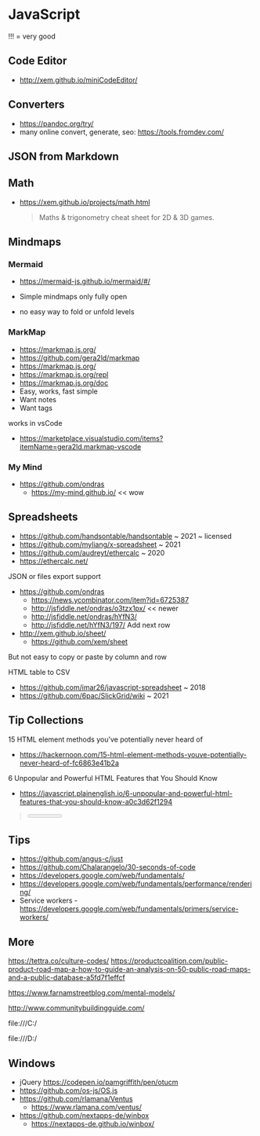 # JavaScript

!!! = very good



## Code Editor

* http://xem.github.io/miniCodeEditor/


## Converters

* https://pandoc.org/try/
* many online convert, generate, seo: https://tools.fromdev.com/

## JSON from Markdown
## Math

* https://xem.github.io/projects/math.html
	> Maths & trigonometry cheat sheet for 2D & 3D games.


## Mindmaps

### Mermaid

* https://mermaid-js.github.io/mermaid/#/

* Simple mindmaps only fully open
* no easy way to fold or unfold levels


### MarkMap

* https://markmap.js.org/
* https://github.com/gera2ld/markmap
* https://markmap.js.org/
* https://markmap.js.org/repl
* https://markmap.js.org/doc
* Easy, works, fast simple
* Want notes
* Want tags

works in vsCode

* https://marketplace.visualstudio.com/items?itemName=gera2ld.markmap-vscode


### My Mind

* https://github.com/ondras
	* https://my-mind.github.io/ << wow


## Spreadsheets

* https://github.com/handsontable/handsontable ~ 2021 ~ licensed
* https://github.com/myliang/x-spreadsheet ~ 2021
* https://github.com/audreyt/ethercalc ~ 2020
* https://ethercalc.net/

JSON or files export support

* https://github.com/ondras
	* https://news.ycombinator.com/item?id=6725387
	* http://jsfiddle.net/ondras/o3tzx1px/ << newer
	* http://jsfiddle.net/ondras/hYfN3/
	* http://jsfiddle.net/hYfN3/197/ Add next row
* http://xem.github.io/sheet/
	* https://github.com/xem/sheet

But not easy to copy or paste by column and row

HTML table to CSV

* https://github.com/imar26/javascript-spreadsheet ~ 2018
* https://github.com/6pac/SlickGrid/wiki ~ 2021


## Tip Collections

15 HTML element methods you’ve potentially never heard of
* https://hackernoon.com/15-html-element-methods-youve-potentially-never-heard-of-fc6863e41b2a

6 Unpopular and Powerful HTML Features that You Should Know
* https://javascript.plainenglish.io/6-unpopular-and-powerful-html-features-that-you-should-know-a0c3d62f1294
> <meter> attribute: required draggable=true defer(!) abbr = identify items with titles


## Tips

* https://github.com/angus-c/just
* https://github.com/Chalarangelo/30-seconds-of-code
* https://developers.google.com/web/fundamentals/
* https://developers.google.com/web/fundamentals/performance/rendering/
* Service workers - https://developers.google.com/web/fundamentals/primers/service-workers/


## More

https://tettra.co/culture-codes/
https://productcoalition.com/public-product-road-map-a-how-to-guide-an-analysis-on-50-public-road-maps-and-a-public-database-a5fd7f1effcf

https://www.farnamstreetblog.com/mental-models/


http://www.communitybuildingguide.com/

file:///C:/

file:///D:/

## Windows

* jQuery https://codepen.io/pamgriffith/pen/otucm
* https://github.com/os-js/OS.js
* https://github.com/rlamana/Ventus
	* https://www.rlamana.com/ventus/
* https://github.com/nextapps-de/winbox
	* https://nextapps-de.github.io/winbox/

